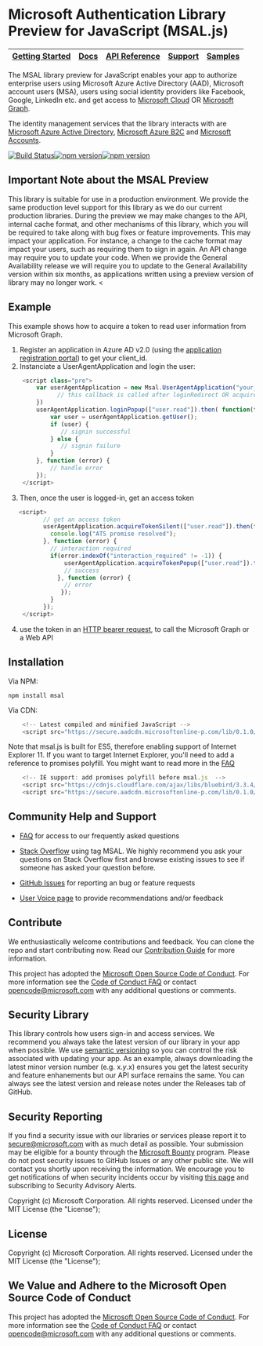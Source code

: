 
Microsoft Authentication Library Preview for JavaScript (MSAL.js)
=========================================================

| [Getting Started](https://github.com/Azure-Samples/active-directory-javascript-singlepageapp-dotnet-webapi-v2 )| [Docs](https://aka.ms/aaddevv2) | [API Reference](https://htmlpreview.github.io/?https://raw.githubusercontent.com/AzureAD/microsoft-authentication-library-for-js/blob/dev/docs/classes/_useragentapplication_.msal.useragentapplication.html) | [Support](README.md#community-help-and-support) | [Samples](./devApps/VanillaJSTestApp )
| --- | --- | --- | --- | --- |


The MSAL library preview for JavaScript enables your app to authorize enterprise users using Microsoft Azure Active Directory (AAD), Microsoft account users (MSA), users using social identity providers like Facebook, Google, LinkedIn etc. and get access to [Microsoft Cloud](https://cloud.microsoft.com) OR  [Microsoft Graph](https://graph.microsoft.io). 

The identity management services that the library interacts with are [Microsoft Azure Active Directory](https://azure.microsoft.com/en-us/services/active-directory/), [Microsoft Azure B2C](https://azure.microsoft.com/services/active-directory-b2c/) and [Microsoft Accounts](https://account.microsoft.com).


[![Build Status](https://travis-ci.org/AzureAD/microsoft-authentication-library-for-js.png?branch=dev)](https://travis-ci.org/AzureAD/microsoft-authentication-library-for-js)[![npm version](https://img.shields.io/npm/v/msal.svg?style=flat)](https://www.npmjs.com/package/msal)[![npm version](https://img.shields.io/npm/dm/msal.svg)](https://nodei.co/npm/msal/)

## Important Note about the MSAL Preview
This library is suitable for use in a production environment. We provide the same production level support for this library as we do our current production libraries. During the preview we may make changes to the API, internal cache format, and other mechanisms of this library, which you will be required to take along with bug fixes or feature improvements. This may impact your application. For instance, a change to the cache format may impact your users, such as requiring them to sign in again. An API change may require you to update your code. When we provide the General Availability release we will require you to update to the General Availability version within six months, as applications written using a preview version of library may no longer work.
<

## Example
This example shows how to acquire a token to read user information from Microsoft Graph.
1. Register an application in Azure AD v2.0 (using the [application registration portal](https://identity.microsoft.com/)) to get your client_id.
2. Instanciate a UserAgentApplication and login the user:
```JavaScript
    <script class="pre">
        var userAgentApplication = new Msal.UserAgentApplication("your_client_id", null, function (errorDes, token, error, tokenType) {
              // this callback is called after loginRedirect OR acquireTokenRedirect (not used for loginPopup/aquireTokenPopup)
        })
        userAgentApplication.loginPopup(["user.read"]).then( function(token) {
            var user = userAgentApplication.getUser();
            if (user) {
               // signin successful
            } else {
               // signin failure
            }
        }, function (error) {
            // handle error
        });
    </script>
```
3. Then, once the user is logged-in, get an access token

```JavaScript
   <script>
          // get an access token
          userAgentApplication.acquireTokenSilent(["user.read"]).then(function (token) {
            console.log("ATS promise resolved");
          }, function (error) {
            // interaction required 
            if(error.indexOf("interaction_required" != -1)) {
                userAgentApplication.acquireTokenPopup(["user.read"]).then(function (token) {
                // success
              }, function (error) {
                // error
               });
            }
          });
    </script>
```

4. use the token in an [HTTP bearer request](https://github.com/Azure-Samples/active-directory-javascript-singlepageapp-dotnet-webapi-v2/blob/master/TodoSPA/App/Scripts/Ctrls/todoListCtrl.js#L30), to call the Microsoft Graph or a Web API

## Installation

Via NPM:

    npm install msal

Via CDN:
```JavaScript
    <!-- Latest compiled and minified JavaScript -->
    <script src="https://secure.aadcdn.microsoftonline-p.com/lib/0.1.0/js/msal.min.js"></script>
```

Note that msal.js is built for ES5, therefore enabling support of Internet Explorer 11. If you want to target Internet Explorer, you'll need to add a reference to promises polyfill. You might want to read more in the [FAQ](../../wiki)
```JavaScript
    <!-- IE support: add promises polyfill before msal.js  -->
    <script src="https://cdnjs.cloudflare.com/ajax/libs/bluebird/3.3.4/bluebird.min.js" class="pre"></script> 
    <script src="https://secure.aadcdn.microsoftonline-p.com/lib/0.1.0/js/msal.min.js"></script>
```

## Community Help and Support

- [FAQ](../../wiki) for access to our frequently asked questions

- [Stack Overflow](http://stackoverflow.com/questions/tagged/msal) using tag MSAL.
We highly recommend you ask your questions on Stack Overflow first and browse existing issues to see if someone has asked your question before. 

- [GitHub Issues](../../issues) for reporting an bug or feature requests 

- [User Voice page](https://feedback.azure.com/forums/169401-azure-active-directory) to provide recommendations and/or feedback

## Contribute

We enthusiastically welcome contributions and feedback. You can clone the repo and start contributing now. Read our [Contribution Guide](Contributing.md) for more information.

This project has adopted the [Microsoft Open Source Code of Conduct](https://opensource.microsoft.com/codeofconduct/). For more information see the [Code of Conduct FAQ](https://opensource.microsoft.com/codeofconduct/faq/) or contact [opencode@microsoft.com](mailto:opencode@microsoft.com) with any additional questions or comments.

## Security Library

This library controls how users sign-in and access services. We recommend you always take the latest version of our library in your app when possible. We use [semantic versioning](http://semver.org) so you can control the risk associated with updating your app. As an example, always downloading the latest minor version number (e.g. x.*y*.x) ensures you get the latest security and feature enhanements but our API surface remains the same. You can always see the latest version and release notes under the Releases tab of GitHub.

## Security Reporting

If you find a security issue with our libraries or services please report it to [secure@microsoft.com](mailto:secure@microsoft.com) with as much detail as possible. Your submission may be eligible for a bounty through the [Microsoft Bounty](http://aka.ms/bugbounty) program. Please do not post security issues to GitHub Issues or any other public site. We will contact you shortly upon receiving the information. We encourage you to get notifications of when security incidents occur by visiting [this page](https://technet.microsoft.com/en-us/security/dd252948) and subscribing to Security Advisory Alerts.


Copyright (c) Microsoft Corporation.  All rights reserved. Licensed under the MIT License (the "License");



## License

Copyright (c) Microsoft Corporation.  All rights reserved. Licensed under the MIT License (the "License");

## We Value and Adhere to the Microsoft Open Source Code of Conduct

This project has adopted the [Microsoft Open Source Code of Conduct](https://opensource.microsoft.com/codeofconduct/). For more information see the [Code of Conduct FAQ](https://opensource.microsoft.com/codeofconduct/faq/) or contact [opencode@microsoft.com](mailto:opencode@microsoft.com) with any additional questions or comments.
